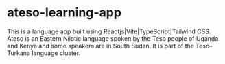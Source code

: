 # ateso-learning-app
This is a language app built using Reactjs|Vite|TypeScript|Tailwind CSS.  Ateso is an Eastern Nilotic language spoken by the Teso people of Uganda and Kenya and some speakers are in South Sudan. It is part of the Teso–Turkana language cluster.
